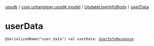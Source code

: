 [upsdk](../../index.md) / [com.urbanpiper.upsdk.model](../index.md) / [UpdateUserInfoBody](index.md) / [userData](./user-data.md)

# userData

`@SerializedName("user_data") val userData: `[`UserInfoResponse`](../../com.urbanpiper.upsdk.model.networkresponse/-user-info-response/index.md)